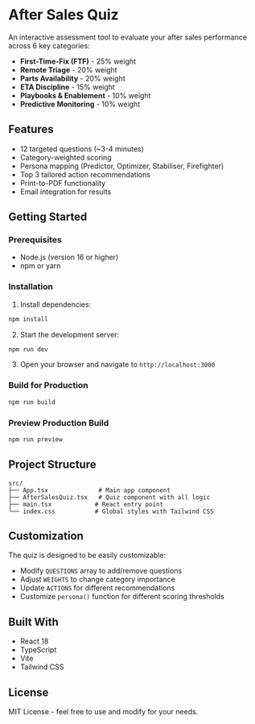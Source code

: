 # After Sales Quiz

An interactive assessment tool to evaluate your after sales performance across 6 key categories:

- **First-Time-Fix (FTF)** - 25% weight
- **Remote Triage** - 20% weight  
- **Parts Availability** - 20% weight
- **ETA Discipline** - 15% weight
- **Playbooks & Enablement** - 10% weight
- **Predictive Monitoring** - 10% weight

## Features

- 12 targeted questions (~3-4 minutes)
- Category-weighted scoring
- Persona mapping (Predictor, Optimizer, Stabiliser, Firefighter)
- Top 3 tailored action recommendations
- Print-to-PDF functionality
- Email integration for results

## Getting Started

### Prerequisites

- Node.js (version 16 or higher)
- npm or yarn

### Installation

1. Install dependencies:
```bash
npm install
```

2. Start the development server:
```bash
npm run dev
```

3. Open your browser and navigate to `http://localhost:3000`

### Build for Production

```bash
npm run build
```

### Preview Production Build

```bash
npm run preview
```

## Project Structure

```
src/
├── App.tsx              # Main app component
├── AfterSalesQuiz.tsx   # Quiz component with all logic
├── main.tsx            # React entry point
└── index.css           # Global styles with Tailwind CSS
```

## Customization

The quiz is designed to be easily customizable:

- Modify `QUESTIONS` array to add/remove questions
- Adjust `WEIGHTS` to change category importance
- Update `ACTIONS` for different recommendations
- Customize `persona()` function for different scoring thresholds

## Built With

- React 18
- TypeScript
- Vite
- Tailwind CSS

## License

MIT License - feel free to use and modify for your needs.
